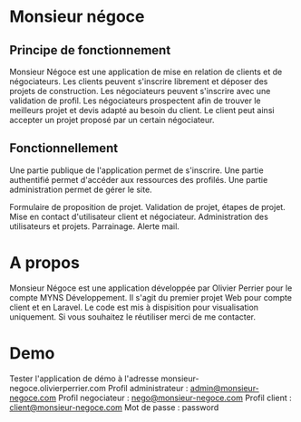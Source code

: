 # Monsieur négoce
 
## Principe de fonctionnement
Monsieur Négoce est une application de mise en relation de clients et de négociateurs.
Les clients peuvent s'inscrire librement et déposer des projets de construction.
Les négociateurs peuvent s'inscrire avec une validation de profil. Les négociateurs prospectent afin de trouver le meilleurs projet et devis adapté au besoin du client. Le client peut ainsi accepter un projet proposé par un certain négociateur.
 
## Fonctionnellement
Une partie publique de l'application permet de s'inscrire.
Une partie authentifié permet d'accéder aux ressources des profilés.
Une partie administration permet de gérer le site.
 
Formulaire de proposition de projet. Validation de projet, étapes de projet.
Mise en contact d'utilisateur client et négociateur.
Administration des utilisateurs et projets.
Parrainage.
Alerte mail.
 
# A propos
Monsieur Négoce est une application développée par Olivier Perrier pour le compte MYNS Développement.
Il s'agit du premier projet Web pour compte client et en Laravel.
Le code est mis à dispisition pour visualisation uniquement. Si vous souhaitez le réutiliser merci de me contacter. 

# Demo
Tester l'application de démo à l'adresse monsieur-negoce.olivierperrier.com
Profil administrateur : admin@monsieur-negoce.com
Profil negociateur : nego@monsieur-negoce.com
Profil client : client@monsieur-negoce.com
Mot de passe : password
